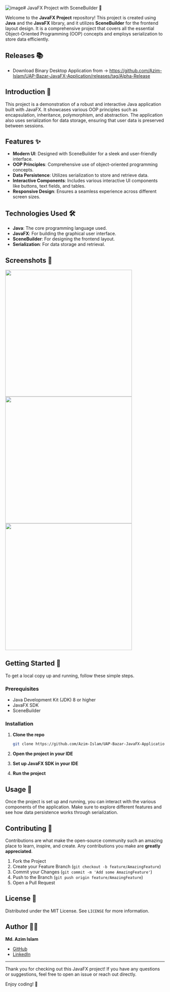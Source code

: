 ![image](https://github.com/Azim-Islam/UAP-Bazar-JavaFX-Application/assets/65490972/734182dc-ca5a-437c-a5aa-c9b74eee1ab0)# JavaFX Project with SceneBuilder 🎨

Welcome to the **JavaFX Project** repository! This project is created using **Java** and the **JavaFX** library, and it utilizes **SceneBuilder** for the frontend layout design. It is a comprehensive project that covers all the essential Object-Oriented Programming (OOP) concepts and employs serialization to store data efficiently.

## Releases 📚
- Download Binary Desktop Application from -> https://github.com/Azim-Islam/UAP-Bazar-JavaFX-Application/releases/tag/Alpha-Release

## Introduction 📝

This project is a demonstration of a robust and interactive Java application built with JavaFX. It showcases various OOP principles such as encapsulation, inheritance, polymorphism, and abstraction. The application also uses serialization for data storage, ensuring that user data is preserved between sessions.

## Features ✨

- **Modern UI**: Designed with SceneBuilder for a sleek and user-friendly interface.
- **OOP Principles**: Comprehensive use of object-oriented programming concepts.
- **Data Persistence**: Utilizes serialization to store and retrieve data.
- **Interactive Components**: Includes various interactive UI components like buttons, text fields, and tables.
- **Responsive Design**: Ensures a seamless experience across different screen sizes.

## Technologies Used 🛠️

- **Java**: The core programming language used.
- **JavaFX**: For building the graphical user interface.
- **SceneBuilder**: For designing the frontend layout.
- **Serialization**: For data storage and retrieval.
  
## Screenshots 📸
<img src="https://i.ibb.co/rdmM5b7/Screenshot-2024-06-24-002616.png" width="400" />
<img src="https://i.ibb.co/cLzTn0f/Screenshot-2024-06-24-002721.png" width="400" />
<img src="https://i.ibb.co/hHCy1rC/Screenshot-2024-06-24-002808.png" width="400" />

## Getting Started 🎯

To get a local copy up and running, follow these simple steps.

### Prerequisites

- Java Development Kit (JDK) 8 or higher
- JavaFX SDK
- SceneBuilder

### Installation

1. **Clone the repo**
   ```sh
   git clone https://github.com/Azim-Islam/UAP-Bazar-JavaFX-Application.git
   ```

2. **Open the project in your IDE**

3. **Set up JavaFX SDK in your IDE**

4. **Run the project**

## Usage 🚀

Once the project is set up and running, you can interact with the various components of the application. Make sure to explore different features and see how data persistence works through serialization.


## Contributing 🤝

Contributions are what make the open-source community such an amazing place to learn, inspire, and create. Any contributions you make are **greatly appreciated**.

1. Fork the Project
2. Create your Feature Branch (`git checkout -b feature/AmazingFeature`)
3. Commit your Changes (`git commit -m 'Add some AmazingFeature'`)
4. Push to the Branch (`git push origin feature/AmazingFeature`)
5. Open a Pull Request

## License 📄

Distributed under the MIT License. See `LICENSE` for more information.

## Author 👨‍💻

**Md. Azim Islam**

- [GitHub](https://github.com/your-username)
- [LinkedIn](https://www.linkedin.com/in/your-linkedin)

---

Thank you for checking out this JavaFX project! If you have any questions or suggestions, feel free to open an issue or reach out directly.

Enjoy coding! 🚀
